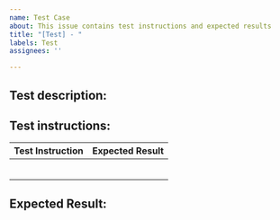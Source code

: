 ```yaml
---
name: Test Case
about: This issue contains test instructions and expected results
title: "[Test] - "
labels: Test
assignees: ''

---
```


## Test description:

## Test instructions:

| Test Instruction  | Expected Result  |
|---|---|
|   |   |
|   |   |
|   |   |
|   |   |
|   |   |
|   |   |

## Expected Result:
